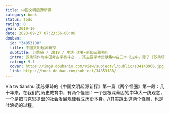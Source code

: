 ```yaml
---
title: 中国文明起源新探
category: book
status: todo
rating: 0
year: 2019-10
date: 2023-09-27 07:23:56+08:00
douban:
  id: "34853188"
  title: 中国文明起源新探
  subtitle: 苏秉琦 / 2019 / 生活·读书·新知三联书店
  intro: 苏秉琦作为中国考古学泰斗之一，其主要学术贡献集中在三本书之中。除了《苏秉琦考古学论述选集》和《华人•中国人•龙的传人》之外，《中国文明起源新探》是他生前最后一部专著，是他在探索中华文化、中华文明和中华传统起源过程中的回顾和心得，也是集一生学术研究之大成的书，还是一本写给对考古学感兴趣的知识大众的通俗读物。书中包含了苏秉琦先生一生的主要学术成就，如中国六大文化区系类型理论，“古文化古城古国”“中国古代国家起源三部曲”和“发展模式三类型”等具有影响力的学术理论；以及90年代初提出世界性的中国考古学。对于今天的考古学研究仍然具有指导性意义。
  rating: 9.1
  cover: https://img9.doubanio.com/view/subject/l/public/s34143966.jpg
  link: https://book.douban.com/subject/34853188/
---
```


Via tw tianshu 读苏秉琦的《中国文明起源新探》第一篇《两个怪圈》第一段：几十年来，在我们的历史教育中，有两个怪圈：一个是根深蒂固的中华大一统观念，一个是把马克思提出的社会发展规律看成历史本身。//其实跳出这两个怪圈，也是吐浪奶的过程。
